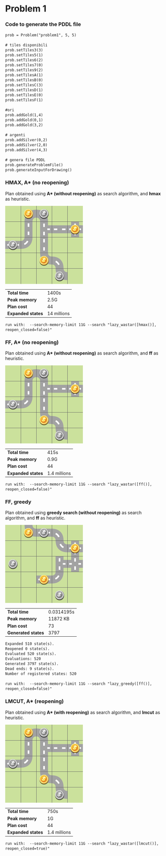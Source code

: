 # Problem 1

### Code to generate the PDDL file

	prob = Problem("problem1", 5, 5)
	
	# tiles disponibili
	prob.setTiles3(3)
	prob.setTiles5(1)
	prob.setTiles6(2)
	prob.setTiles7(0)
	prob.setTiles9(2)
	prob.setTilesA(1)
	prob.setTilesB(0)
	prob.setTilesC(3)
	prob.setTilesD(1)
	prob.setTilesE(0)
	prob.setTilesF(1)
	
	#ori
	prob.addGold(1,4)
	prob.addGold(0,1)
	prob.addGold(3,2)
	
	# argenti
	prob.addSilver(0,2)
	prob.addSilver(2,0)
	prob.addSilver(4,3)
	
	# genera file PDDL
	prob.generateProblemFile()
	prob.generateInputForDrawing()

### HMAX, A* (no reopening)

Plan obtained using **A\* (without reopening)** as search algorithm, and **hmax** as heuristic.

<img src="problem1_sas_plan_hmax.png" alt="plan" width="250"/>

| | |
|--|--|
| **Total time** | 1400s |
| **Peak memory** | 2.5G |
| **Plan cost** | 44 |
| **Expanded states** | 14 millions |

	run with:  --search-memory-limit 11G --search "lazy_wastar([hmax()], reopen_closed=false)"


### FF, A* (no reopening)

Plan obtained using **A\* (without reopening)** as search algorithm, and **ff** as heuristic.

<img src="problem1_sas_plan_ff.png" alt="plan" width="250"/>

| | |
|--|--|
| **Total time** | 415s |
| **Peak memory** | 0.9G |
| **Plan cost** | 44 |
| **Expanded states** | 1.4 millions |

	run with:  --search-memory-limit 11G --search "lazy_wastar([ff()], reopen_closed=false)"

 
 ### FF, greedy

Plan obtained using **greedy search (without reopening)** as search algorithm, and **ff** as heuristic.

<img src="problem1_sas_plan_ff_greedy.png" alt="plan" width="250"/>

| | |
|--|--|
| **Total time** | 0.0314195s |
| **Peak memory** | 11872 KB |
| **Plan cost** | 73 |
| **Generated states** | 3797 |
	
	Expanded 510 state(s).
	Reopened 0 state(s).
	Evaluated 520 state(s).
	Evaluations: 520
	Generated 3797 state(s).
	Dead ends: 9 state(s).
	Number of registered states: 520

	run with:  --search-memory-limit 11G --search "lazy_greedy([ff()], reopen_closed=false)"

 
  ### LMCUT, A* (reopening)

Plan obtained using **A\* (with reopening)** as search algorithm, and **lmcut** as heuristic.

<img src="problem1_sas_plan_lmcut.png" alt="plan" width="250"/>

| | |
|--|--|
| **Total time** | 750s |
| **Peak memory** | 1G |
| **Plan cost** | 44 |
| **Expanded states** | 1.4 millions |

	run with:  --search-memory-limit 11G --search "lazy_wastar([lmcut()], reopen_closed=true)"
 

